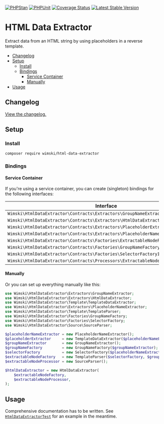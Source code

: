 [![PHPStan](https://github.com/wimski/html-data-extractor/actions/workflows/phpstan.yml/badge.svg)](https://github.com/wimski/html-data-extractor/actions/workflows/phpstan.yml)
[![PHPUnit](https://github.com/wimski/html-data-extractor/actions/workflows/phpunit.yml/badge.svg)](https://github.com/wimski/html-data-extractor/actions/workflows/phpunit.yml)
[![Coverage Status](https://coveralls.io/repos/github/wimski/html-data-extractor/badge.svg?branch=master)](https://coveralls.io/github/wimski/html-data-extractor?branch=master)
[![Latest Stable Version](http://poser.pugx.org/wimski/html-data-extractor/v)](https://packagist.org/packages/wimski/html-data-extractor)

# HTML Data Extractor

Extract data from an HTML string by using placeholders in a reverse template.

* [Changelog](#changelog)
* [Setup](#setup)
  * [Install](#install)
  * [Bindings](#bindings)
    * [Service Container](#service-container)
    * [Manually](#manually)
* [Usage](#usage)

## Changelog

[View the changelog.](./CHANGELOG.md)

## Setup

### Install

```bash
composer require wimski/html-data-extractor
```

### Bindings

#### Service Container

If you're using a service container, you can create (singleton) bindings for the following interfaces:

| Interface                                                                         | Concrete                                                       |
|-----------------------------------------------------------------------------------|----------------------------------------------------------------|
| `Wimski\HtmlDataExtractor\Contracts\Extractors\GroupNameExtractorInterface`       | `Wimski\HtmlDataExtractor\Extractors\GroupNameExtractor`       |
| `Wimski\HtmlDataExtractor\Contracts\Extractors\HtmlDataExtractorInterface`        | `Wimski\HtmlDataExtractor\Extractors\HtmlDataExtractor`        |
| `Wimski\HtmlDataExtractor\Contracts\Extractors\PlaceholderExtractorInterface`     | `Wimski\HtmlDataExtractor\Extractors\PlaceholderExtractor`     |
| `Wimski\HtmlDataExtractor\Contracts\Extractors\PlaceholderNameExtractorInterface` | `Wimski\HtmlDataExtractor\Extractors\PlaceholderNameExtractor` |
| `Wimski\HtmlDataExtractor\Contracts\Factories\ExtractableNodeFactoryInterface`    | `Wimski\HtmlDataExtractor\Factories\ExtractableNodeFactory`    |
| `Wimski\HtmlDataExtractor\Contracts\Factories\GroupNameFactoryInterface`          | `Wimski\HtmlDataExtractor\Factories\GroupNameFactory`          |
| `Wimski\HtmlDataExtractor\Contracts\Factories\SelectorFactoryInterface`           | `Wimski\HtmlDataExtractor\Factories\SelectorFactory`           |
| `Wimski\HtmlDataExtractor\Contracts\Processors\ExtractableNodeProcessorInterface` | `Wimski\HtmlDataExtractor\Processors\ExtractableNodeProcessor` |

#### Manually

Or you can set up everything manually like this:

```php
use Wimski\HtmlDataExtractor\Extractors\GroupNameExtractor;
use Wimski\HtmlDataExtractor\Extractors\HtmlDataExtractor;
use Wimski\HtmlDataExtractor\Template\TemplateDataExtractor;
use Wimski\HtmlDataExtractor\Extractors\PlaceholderNameExtractor;
use Wimski\HtmlDataExtractor\Template\TemplateParser;
use Wimski\HtmlDataExtractor\Factories\GroupNameFactory;
use Wimski\HtmlDataExtractor\Factories\SelectorFactory;
use Wimski\HtmlDataExtractor\Source\SourceParser;

$placeholderNameExtractor = new PlaceholderNameExtractor();
$placeholderExtractor     = new TemplateDataExtractor($placeholderNameExtractor);
$groupNameExtractor       = new GroupNameExtractor();
$groupNameFactory         = new GroupNameFactory($groupNameExtractor);
$selectorFactory          = new SelectorFactory($placeholderNameExtractor);
$extractableNodeFactory   = new TemplateParser($selectorFactory, $groupNameFactory, $placeholderExtractor);
$extractableNodeProcessor = new SourceParser();

$htmlDataExtractor = new HtmlDataExtractor(
    $extractableNodeFactory,
    $extractableNodeProcessor,
);
```

## Usage

Comprehensive documentation has to be written. See [`HtmlDataExtractorTest`](./tests/Extractors/HtmlDataExtractorTest.php) for an example in the meantime.